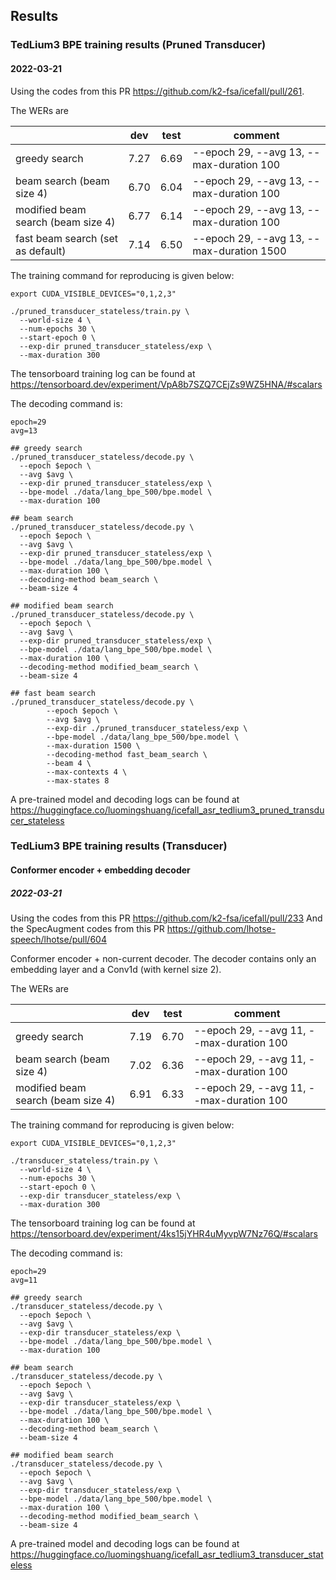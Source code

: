 ## Results

### TedLium3 BPE training results (Pruned Transducer)

#### 2022-03-21

Using the codes from this PR https://github.com/k2-fsa/icefall/pull/261.

The WERs are

|                                    |     dev    |    test    | comment                                  |
|------------------------------------|------------|------------|------------------------------------------|
|          greedy search             | 7.27       | 6.69       | --epoch 29, --avg 13, --max-duration 100 |
|      beam search (beam size 4)     | 6.70       | 6.04       | --epoch 29, --avg 13, --max-duration 100 |
| modified beam search (beam size 4) | 6.77       | 6.14       | --epoch 29, --avg 13, --max-duration 100 |
| fast beam search (set as default)  | 7.14       | 6.50       | --epoch 29, --avg 13, --max-duration 1500|

The training command for reproducing is given below:

```
export CUDA_VISIBLE_DEVICES="0,1,2,3"

./pruned_transducer_stateless/train.py \
  --world-size 4 \
  --num-epochs 30 \
  --start-epoch 0 \
  --exp-dir pruned_transducer_stateless/exp \
  --max-duration 300
```

The tensorboard training log can be found at
https://tensorboard.dev/experiment/VpA8b7SZQ7CEjZs9WZ5HNA/#scalars

The decoding command is:
```
epoch=29
avg=13

## greedy search
./pruned_transducer_stateless/decode.py \
  --epoch $epoch \
  --avg $avg \
  --exp-dir pruned_transducer_stateless/exp \
  --bpe-model ./data/lang_bpe_500/bpe.model \
  --max-duration 100

## beam search
./pruned_transducer_stateless/decode.py \
  --epoch $epoch \
  --avg $avg \
  --exp-dir pruned_transducer_stateless/exp \
  --bpe-model ./data/lang_bpe_500/bpe.model \
  --max-duration 100 \
  --decoding-method beam_search \
  --beam-size 4

## modified beam search
./pruned_transducer_stateless/decode.py \
  --epoch $epoch \
  --avg $avg \
  --exp-dir pruned_transducer_stateless/exp \
  --bpe-model ./data/lang_bpe_500/bpe.model \
  --max-duration 100 \
  --decoding-method modified_beam_search \
  --beam-size 4

## fast beam search
./pruned_transducer_stateless/decode.py \
        --epoch $epoch \
        --avg $avg \
        --exp-dir ./pruned_transducer_stateless/exp \
        --bpe-model ./data/lang_bpe_500/bpe.model \
        --max-duration 1500 \
        --decoding-method fast_beam_search \
        --beam 4 \
        --max-contexts 4 \
        --max-states 8
```

A pre-trained model and decoding logs can be found at <https://huggingface.co/luomingshuang/icefall_asr_tedlium3_pruned_transducer_stateless>

### TedLium3 BPE training results (Transducer)

#### Conformer encoder + embedding decoder

##### 2022-03-21

Using the codes from this PR https://github.com/k2-fsa/icefall/pull/233
And the SpecAugment codes from this PR https://github.com/lhotse-speech/lhotse/pull/604

Conformer encoder + non-current decoder. The decoder
contains only an embedding layer and a Conv1d (with kernel size 2).

The WERs are

|                                    |     dev    |    test    | comment                                  |
|------------------------------------|------------|------------|------------------------------------------|
|          greedy search             | 7.19       | 6.70       | --epoch 29, --avg 11, --max-duration 100 |
|      beam search (beam size 4)     | 7.02       | 6.36       | --epoch 29, --avg 11, --max-duration 100 |
| modified beam search (beam size 4) | 6.91       | 6.33       | --epoch 29, --avg 11, --max-duration 100 |

The training command for reproducing is given below:

```
export CUDA_VISIBLE_DEVICES="0,1,2,3"

./transducer_stateless/train.py \
  --world-size 4 \
  --num-epochs 30 \
  --start-epoch 0 \
  --exp-dir transducer_stateless/exp \
  --max-duration 300
```

The tensorboard training log can be found at
https://tensorboard.dev/experiment/4ks15jYHR4uMyvpW7Nz76Q/#scalars

The decoding command is:
```
epoch=29
avg=11

## greedy search
./transducer_stateless/decode.py \
  --epoch $epoch \
  --avg $avg \
  --exp-dir transducer_stateless/exp \
  --bpe-model ./data/lang_bpe_500/bpe.model \
  --max-duration 100

## beam search
./transducer_stateless/decode.py \
  --epoch $epoch \
  --avg $avg \
  --exp-dir transducer_stateless/exp \
  --bpe-model ./data/lang_bpe_500/bpe.model \
  --max-duration 100 \
  --decoding-method beam_search \
  --beam-size 4

## modified beam search
./transducer_stateless/decode.py \
  --epoch $epoch \
  --avg $avg \
  --exp-dir transducer_stateless/exp \
  --bpe-model ./data/lang_bpe_500/bpe.model \
  --max-duration 100 \
  --decoding-method modified_beam_search \
  --beam-size 4
```

A pre-trained model and decoding logs can be found at <https://huggingface.co/luomingshuang/icefall_asr_tedlium3_transducer_stateless>
